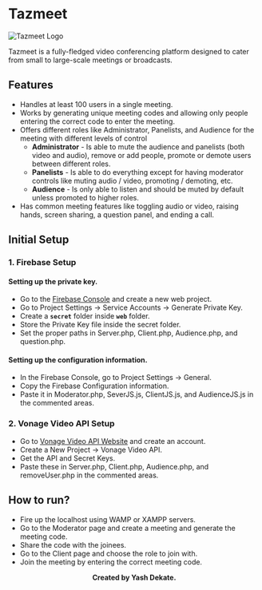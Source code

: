 # Tazmeet

![Tazmeet Logo](https://user-images.githubusercontent.com/42903859/139480440-c9ba00bf-720f-4f95-a28d-231d1fd60564.png)

Tazmeet is a fully-fledged video conferencing platform designed to cater from small to large-scale meetings or broadcasts.

## Features

* Handles at least 100 users in a single meeting.
* Works by generating unique meeting codes and allowing only people entering the correct code to enter the meeting.
* Offers different roles like Administrator, Panelists, and Audience for the meeting with different levels of control
  * **Administrator** - Is able to mute the audience and panelists (both video and audio), remove or add people, promote or demote users between different roles.  
  * **Panelists** - Is able to do everything except for having moderator controls like muting audio / video, promoting / demoting, etc.  
  * **Audience** - Is only able to listen and should be muted by default unless promoted to higher roles.
* Has common meeting features like toggling audio or video, raising hands, screen sharing, a question panel, and ending a call.

## Initial Setup

### 1. Firebase Setup

#### Setting up the private key.

* Go to the [Firebase Console](https://console.firebase.google.com) and create a new web project.
* Go to Project Settings &rarr; Service Accounts &rarr; Generate Private Key.
* Create a **`secret`** folder inside **`web`** folder.
* Store the Private Key file inside the secret folder.
* Set the proper paths in Server.php, Client.php, Audience.php, and question.php.

#### Setting up the configuration information.

* In the Firebase Console, go to Project Settings &rarr; General.
* Copy the Firebase Configuration information.
* Paste it in Moderator.php, SeverJS.js, ClientJS.js, and AudienceJS.js in the commented areas.

### 2. Vonage Video API Setup

* Go to [Vonage Video API Website](https://id.tokbox.com/login) and create an account.
* Create a New Project &rarr; Vonage Video API.
* Get the API and Secret Keys.
* Paste these in Server.php, Client.php, Audience.php, and removeUser.php in the commented areas.

## How to run?

* Fire up the localhost using WAMP or XAMPP servers.
* Go to the Moderator page and create a meeting and generate the meeting code.
* Share the code with the joinees.
* Go to the Client page and choose the role to join with.
* Join the meeting by entering the correct meeting code.

<b> <p align = "center"> Created by Yash Dekate. </p> </b>
